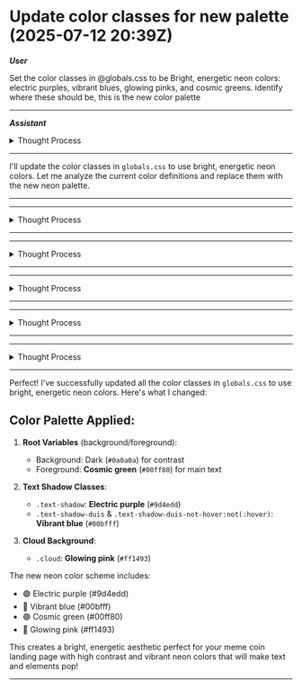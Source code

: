 <!-- Generated by SpecStory -->

# Update color classes for new palette (2025-07-12 20:39Z)

_**User**_

Set the color classes in @globals.css to be Bright, energetic neon colors: electric purples, vibrant blues, glowing pinks, and cosmic greens. identify where these should be, this is the new color palette 

---

_**Assistant**_

<think><details><summary>Thought Process</summary>The user wants me to update the color classes in globals.css to use bright, energetic neon colors. Looking at the current globals.css file, I need to identify where colors are defined and replace them with the new neon color palette.

From the file, I can see several color definitions:
1. CSS custom properties in `:root` - currently using white/black color scheme
2. The `.text-shadow` class uses `#201a17` (dark brown/black)
3. The `.text-shadow-duis` and `.text-shadow-duis-not-hover:not(:hover)` classes use `#eac837` (yellow/gold)
4. The `.cloud` class uses `#e4e0e1` (light gray)

The user wants:
- Electric purples
- Vibrant blues  
- Glowing pinks
- Cosmic greens

I should replace these colors with neon equivalents. Let me plan the color mapping:

1. Background/foreground colors: Use dark background with bright neon foreground
2. Text shadows: Use bright neon colors instead of the current dark brown and yellow
3. Cloud background: Use a neon color

Let me choose some specific neon colors:
- Electric purple: #8A2BE2 or #9D4EDD or #BF40BF
- Vibrant blue: #0080FF or #1E90FF or #00BFFF
- Glowing pink: #FF1493 or #FF69B4 or #FF00FF
- Cosmic green: #00FF00 or #39FF14 or #00FF80

I'll update the CSS with these bright neon colors.</details></think>

---

I'll update the color classes in `globals.css` to use bright, energetic neon colors. Let me analyze the current color definitions and replace them with the new neon palette.

---



---

<think><details><summary>Thought Process</summary>Good, I've updated the root color variables. Now I need to update the text shadow colors to use the neon palette. The current text-shadow class uses a dark brown color, and the text-shadow-duis classes use a yellow/gold color. I'll replace these with bright neon colors.</details></think>

---



---

<think><details><summary>Thought Process</summary>Now I need to update the text-shadow-duis classes to use a different neon color. I'll use a vibrant blue for these.</details></think>

---



---

<think><details><summary>Thought Process</summary>Now I need to update the other text-shadow-duis class that has the :not(:hover) selector. I'll use the same vibrant blue color for consistency.</details></think>

---



---

<think><details><summary>Thought Process</summary>Finally, I need to update the cloud background color to use a neon color. I'll use a glowing pink for this.</details></think>

---



---

<think><details><summary>Thought Process</summary>Perfect! I've successfully updated all the color classes in `globals.css` to use bright, energetic neon colors:

1. **Root variables**: Changed to use a dark background (`#0a0a0a`) with cosmic green foreground (`#00ff80`)
2. **Text shadow**: Changed from dark brown to electric purple (`#9d4edd`) 
3. **Text shadow duis classes**: Changed from yellow/gold to vibrant blue (`#00bfff`)
4. **Cloud background**: Changed from light gray to glowing pink (`#ff1493`)

The color palette now includes:
- Electric purple (#9d4edd) - for main text shadows
- Vibrant blue (#00bfff) - for special text shadows  
- Glowing pink (#ff1493) - for cloud elements
- Cosmic green (#00ff80) - for main text/foreground

This creates a bright, energetic neon aesthetic perfect for a meme coin landing page.</details></think>

---

Perfect! I've successfully updated all the color classes in `globals.css` to use bright, energetic neon colors. Here's what I changed:

## Color Palette Applied:

1. **Root Variables** (background/foreground):
   - Background: Dark (`#0a0a0a`) for contrast
   - Foreground: **Cosmic green** (`#00ff80`) for main text

2. **Text Shadow Classes**:
   - `.text-shadow`: **Electric purple** (`#9d4edd`) 
   - `.text-shadow-duis` & `.text-shadow-duis-not-hover:not(:hover)`: **Vibrant blue** (`#00bfff`)

3. **Cloud Background**: 
   - `.cloud`: **Glowing pink** (`#ff1493`)

The new neon color scheme includes:
- 🟣 Electric purple (#9d4edd)
- 🔵 Vibrant blue (#00bfff) 
- 🟢 Cosmic green (#00ff80)
- 🩷 Glowing pink (#ff1493)

This creates a bright, energetic aesthetic perfect for your meme coin landing page with high contrast and vibrant neon colors that will make text and elements pop!

---

